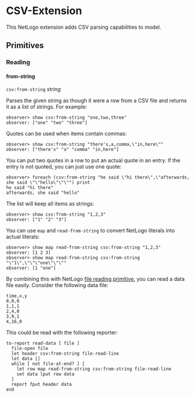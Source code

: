 CSV-Extension
===

This NetLogo extension adds CSV parsing capabilities to model.

## Primitives

### Reading

#### from-string

`csv:from-string` _string_

Parses the given string as though it were a row from a CSV file and returns it as a list of strings. For example:

    observer> show csv:from-string "one,two,three"
    observer: ["one" "two" "three"]

Quotes can be used when items contain commas:

    observer> show csv:from-string "there's,a,comma,\"in,here\""
    observer: ["there's" "a" "comma" "in,here"]

You can put two quotes in a row to put an actual quote in an entry. If the entry is not quoted, you can just use one quote:

    observer> foreach (csv:from-string "he said \"hi there\",\"afterwards, she said \"\"hello\"\"\"") print
    he said "hi there"
    afterwards, she said "hello"

The list will keep all items as strings:

    observer> show csv:from-string "1,2,3"
    observer: ["1" "2" "3"]

You can use `map` and `read-from-string` to convert NetLogo literals into actual literals:

    observer> show map read-from-string csv:from-string "1,2,3"
    observer: [1 2 3]
    observer> show map read-from-string csv:from-string "\"1\",\"\"\"one\"\"\""
    observer: [1 "one"]

By combining this with NetLogo [file reading primitive](http://ccl.northwestern.edu/netlogo/docs/dictionary.html#fileiogroup), you can read a data file easily. Consider the following data file:

    time,x,y
    0,0,0
    1,1,1
    2,4,0
    3,9,1
    4,16,0

This could be read with the following reporter:

    to-report read-data [ file ]
      file-open file
      let header csv:from-string file-read-line
      let data []
      while [ not file-at-end? ] [
        let row map read-from-string csv:from-string file-read-line
        set data lput row data
      ]
      report fput header data
    end
